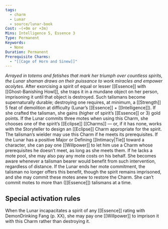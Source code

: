 ```yaml
---
tags:
  - charm
  - Lunar
  - source/lunar-book
Cost: —(+0m or +3m)
Mins: Intelligence 5, Essence 3
Type: Permanent
Keywords:
  - None
Duration: Permanent
Prerequisite Charms:
  - "[[Cage of Horn and Sinew]]"
---
```

*Arrayed in totems and fetishes that mark her triumph over countless spirits, the Lunar shaman draws on their puissance to work miracles and empower acolytes.*
After exorcising a spirit of equal or lesser [[Essence]] with [[Ghost-Banishing Howl]], she traps it in a mundane object on her person, imprisoning it until that object is destroyed. Such talismans become supernaturally durable; destroying one requires, at minimum, a [[Strength]] 5 feat of demolition at difficulty (Lunar’s [[Essence]] + [[Intelligence]]). If she crafted the talisman, she gains (higher of spirit’s [[Essence]] or 3) gold points. If the Lunar commits three motes when using this Charm, she chooses one of the spirit’s [[Eclipse]] [[Charms]] — or, if it has none, works with the Storyteller to design an [[Eclipse]] Charm appropriate for the spirit. The talisman’s wielder may use this Charm if he meets its prerequisites. If the Lunar has a positive Major or Defining [[Intimacy|Tie]] toward a character, she can pay one [[Willpower]] to let him use a Charm whose prerequisites he doesn’t meet, as long as she meets them. If he lacks a mote pool, she may also pay any mote costs on his behalf. She becomes aware whenever a talisman bearer would benefit from such intervention, regardless of distance. If the Lunar ends her mote commitment, the talisman no longer offers this benefit, though the spirit remains imprisoned, and she may commit these motes anew to restore the Charm. She can’t commit motes to more than ([[Essence]]) talismans at a time. 

## Special activation rules

When the Lunar incapacitates a spirit of any [[Essence]] rating with DemonDrinking Fang (p. XX), she may pay one [[Willpower]] to imprison it with this Charm rather than destroying it.